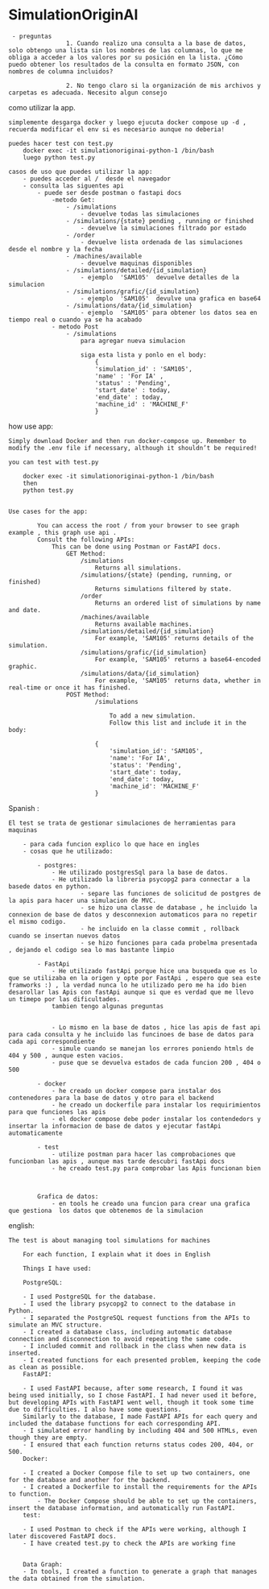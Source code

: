 # SimulationOriginAI


     - preguntas
                    1. Cuando realizo una consulta a la base de datos, solo obtengo una lista sin los nombres de las columnas, lo que me obliga a acceder a los valores por su posición en la lista. ¿Cómo puedo obtener los resultados de la consulta en formato JSON, con nombres de columna incluidos?
                    
                    2. No tengo claro si la organización de mis archivos y carpetas es adecuada. Necesito algun consejo

como utilizar la app. 

    simplemente desgarga docker y luego ejucuta docker compose up -d , recuerda modificar el env si es necesario aunque no deberia!

    puedes hacer test con test.py 
        docker exec -it simulationoriginai-python-1 /bin/bash
        luego python test.py

    casos de uso que puedes utilizar la app:
        - puedes acceder al /  desde el navegador
        - consulta las siguentes api
            - puede ser desde postman o fastapi docs 
                -metodo Get:
                    - /simulations
                        - devuelve todas las simulaciones
                    - /simulations/{state} pending , running or finished
                        - devuelve la simulaciones filtrado por estado
                    - /order
                        - devuelve lista ordenada de las simulaciones desde el nombre y la fecha
                    - /machines/available 
                        - devuelve maquinas disponibles
                    - /simulations/detailed/{id_simulation} 
                        - ejemplo  'SAM105'  devuelve detalles de la simulacion
                    - /simulations/grafic/{id_simulation} 
                        - ejemplo  'SAM105'  devulve una grafica en base64 
                    - /simulations/data/{id_simulation}   
                        - ejemplo  'SAM105' para obtener los datos sea en tiempo real o cuando ya se ha acabado
                - metodo Post
                    - /simulations 
                        para agregar nueva simulacion

                        siga esta lista y ponlo en el body:
                            {
                            'simulation_id' : 'SAM105',
                            'name' : 'For IA' ,
                            'status' : 'Pending',
                            'start_date' : today,
                            'end_date' : today,
                            'machine_id' : 'MACHINE_F' 
                            }

how use app:

    Simply download Docker and then run docker-compose up. Remember to modify the .env file if necessary, although it shouldn’t be required!

    you can test with test.py

        docker exec -it simulationoriginai-python-1 /bin/bash
        then
        python test.py


    Use cases for the app:

            You can access the root / from your browser to see graph example , this graph use api .
            Consult the following APIs:
                This can be done using Postman or FastAPI docs.
                    GET Method:
                        /simulations
                            Returns all simulations.
                        /simulations/{state} (pending, running, or finished)
                            Returns simulations filtered by state.
                        /order
                            Returns an ordered list of simulations by name and date.
                        /machines/available
                            Returns available machines.
                        /simulations/detailed/{id_simulation}
                            For example, 'SAM105' returns details of the simulation.
                        /simulations/grafic/{id_simulation}
                            For example, 'SAM105' returns a base64-encoded graphic.
                        /simulations/data/{id_simulation}
                            For example, 'SAM105' returns data, whether in real-time or once it has finished.
                    POST Method:
                            /simulations

                                To add a new simulation.
                                Follow this list and include it in the body:

                            {
                                'simulation_id': 'SAM105',
                                'name': 'For IA',
                                'status': 'Pending',
                                'start_date': today,
                                'end_date': today,
                                'machine_id': 'MACHINE_F'
                            }


Spanish : 

    El test se trata de gestionar simulaciones de herramientas para maquinas
    
        - para cada funcion explico lo que hace en ingles
        - cosas que he utilizado:

            - postgres:
                - He utilizado postgresSql para la base de datos.
                - He utilizado la libreria psycopg2 para connectar a la basede datos en python.
                        - separe las funciones de solicitud de postgres de la apis para hacer una simulacion de MVC.
                        - se hizo una classe de database , he incluido la connexion de base de datos y desconnexion automaticos para no repetir el mismo codigo.
                        - he incluido en la classe commit , rollback cuando se insertan nuevos datos
                        - se hizo funciones para cada probelma presentada , dejando el codigo sea lo mas bastante limpio

            - FastApi
                - He utilizado fastApi porque hice una busqueda que es lo que se utilizaba en la origen y opte por FastApi , espero que sea este framworks :) , la verdad nunca lo he utilizado pero me ha ido bien desarollar las Apis con fastApi aunque si que es verdad que me llevo un timepo por las dificultades.
                tambien tengo algunas preguntas


                - Lo mismo en la base de datos , hice las apis de fast api para cada consulta y he incluido las funcinoes de base de datos para cada api correspondiente 
                - simule cuando se manejan los errores poniendo htmls de 404 y 500 , aunque esten vacios.
                - puse que se devuelva estados de cada funcion 200 , 404 o 500

            - docker
                - he creado un docker compose para instalar dos contenedores para la base de datos y otro para el backend
                - he creado un dockerfile para instalar los requirimientos para que funciones las apis
                - el docker compose debe poder instalar los contendedors y insertar la informacion de base de datos y ejecutar fastApi automaticamente

            - test
                - utilize postman para hacer las comprobaciones que funcionban las apis , aunque mas tarde descubri fastApi docs
                - he creado test.py para comprobar las Apis funcionan bien



            Grafica de datos:
                - en tools he creado una funcion para crear una grafica que gestiona  los datos que obtenemos de la simulacion


english:

    The test is about managing tool simulations for machines

        For each function, I explain what it does in English

        Things I have used:

        PostgreSQL:

        - I used PostgreSQL for the database.
        - I used the library psycopg2 to connect to the database in Python.
        - I separated the PostgreSQL request functions from the APIs to simulate an MVC structure.
        - I created a database class, including automatic database connection and disconnection to avoid repeating the same code.
        - I included commit and rollback in the class when new data is inserted.
        - I created functions for each presented problem, keeping the code as clean as possible.
        FastAPI:

        - I used FastAPI because, after some research, I found it was being used initially, so I chose FastAPI. I had never used it before, but developing APIs with FastAPI went well, though it took some time due to difficulties. I also have some questions.
        Similarly to the database, I made FastAPI APIs for each query and included the database functions for each corresponding API.
        - I simulated error handling by including 404 and 500 HTMLs, even though they are empty.
        - I ensured that each function returns status codes 200, 404, or 500.
        Docker:

        - I created a Docker Compose file to set up two containers, one for the database and another for the backend.
        - I created a Dockerfile to install the requirements for the APIs to function.
            - The Docker Compose should be able to set up the containers, insert the database information, and automatically run FastAPI.
        test:

        - I used Postman to check if the APIs were working, although I later discovered FastAPI docs.
        - I have created test.py to check the APIs are working fine


        Data Graph:
        - In tools, I created a function to generate a graph that manages the data obtained from the simulation.

  





       